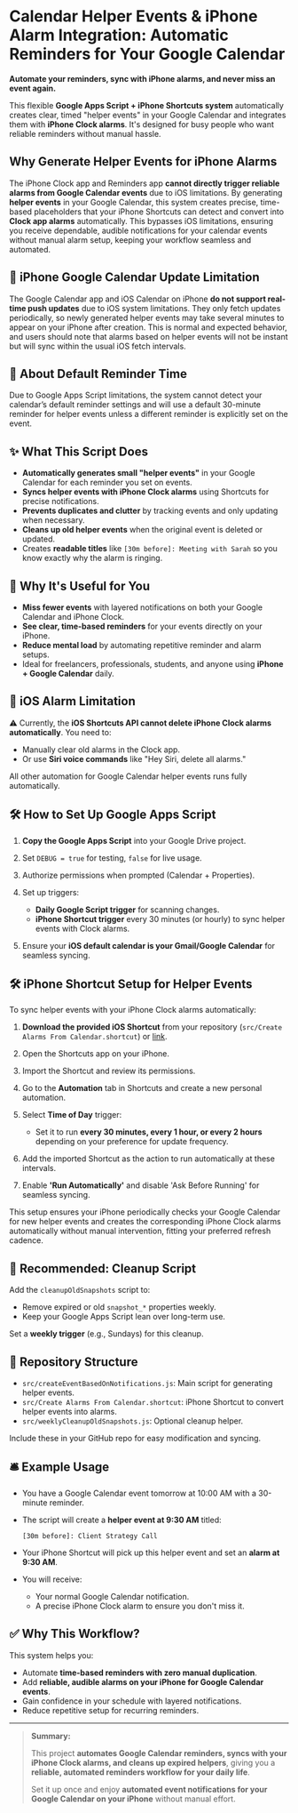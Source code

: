 # Calendar Helper Events & iPhone Alarm Integration: Automatic Reminders for Your Google Calendar

**Automate your reminders, sync with iPhone alarms, and never miss an event again.**

This flexible **Google Apps Script + iPhone Shortcuts system** automatically creates clear, timed "helper events" in your Google Calendar and integrates them with **iPhone Clock alarms**. It's designed for busy people who want reliable reminders without manual hassle.

## Why Generate Helper Events for iPhone Alarms

The iPhone Clock app and Reminders app **cannot directly trigger reliable alarms from Google Calendar events** due to iOS limitations. By generating **helper events** in your Google Calendar, this system creates precise, time-based placeholders that your iPhone Shortcuts can detect and convert into **Clock app alarms** automatically. This bypasses iOS limitations, ensuring you receive dependable, audible notifications for your calendar events without manual alarm setup, keeping your workflow seamless and automated.

## 📡 iPhone Google Calendar Update Limitation

The Google Calendar app and iOS Calendar on iPhone **do not support real-time push updates** due to iOS system limitations. They only fetch updates periodically, so newly generated helper events may take several minutes to appear on your iPhone after creation. This is normal and expected behavior, and users should note that alarms based on helper events will not be instant but will sync within the usual iOS fetch intervals.

## 🚩 About Default Reminder Time

Due to Google Apps Script limitations, the system cannot detect your calendar’s default reminder settings and will use a default 30-minute reminder for helper events unless a different reminder is explicitly set on the event.

## ✨ What This Script Does

* **Automatically generates small "helper events"** in your Google Calendar for each reminder you set on events.
* **Syncs helper events with iPhone Clock alarms** using Shortcuts for precise notifications.
* **Prevents duplicates and clutter** by tracking events and only updating when necessary.
* **Cleans up old helper events** when the original event is deleted or updated.
* Creates **readable titles** like `[30m before]: Meeting with Sarah` so you know exactly why the alarm is ringing.

## 📱 Why It's Useful for You

* **Miss fewer events** with layered notifications on both your Google Calendar and iPhone Clock.
* **See clear, time-based reminders** for your events directly on your iPhone.
* **Reduce mental load** by automating repetitive reminder and alarm setups.
* Ideal for freelancers, professionals, students, and anyone using **iPhone + Google Calendar** daily.

## 🚧 iOS Alarm Limitation

⚠️ Currently, the **iOS Shortcuts API cannot delete iPhone Clock alarms automatically**. You need to:

* Manually clear old alarms in the Clock app.
* Or use **Siri voice commands** like "Hey Siri, delete all alarms."

All other automation for Google Calendar helper events runs fully automatically.

## 🛠️ How to Set Up Google Apps Script

1. **Copy the Google Apps Script** into your Google Drive project.
2. Set `DEBUG = true` for testing, `false` for live usage.
3. Authorize permissions when prompted (Calendar + Properties).
4. Set up triggers:

   * **Daily Google Script trigger** for scanning changes.
   * **iPhone Shortcut trigger** every 30 minutes (or hourly) to sync helper events with Clock alarms.
5. Ensure your **iOS default calendar is your Gmail/Google Calendar** for seamless syncing.

## 🛠️ iPhone Shortcut Setup for Helper Events

To sync helper events with your iPhone Clock alarms automatically:

1. **Download the provided iOS Shortcut** from your repository (`src/Create Alarms From Calendar.shortcut`) or [link](https://www.icloud.com/shortcuts/be7134385027479ba1a065d39e901cec).
2. Open the Shortcuts app on your iPhone.
3. Import the Shortcut and review its permissions.
4. Go to the **Automation** tab in Shortcuts and create a new personal automation.
5. Select **Time of Day** trigger:

   * Set it to run **every 30 minutes, every 1 hour, or every 2 hours** depending on your preference for update frequency.
6. Add the imported Shortcut as the action to run automatically at these intervals.
7. Enable **'Run Automatically'** and disable 'Ask Before Running' for seamless syncing.

This setup ensures your iPhone periodically checks your Google Calendar for new helper events and creates the corresponding iPhone Clock alarms automatically without manual intervention, fitting your preferred refresh cadence.

## 🧹 Recommended: Cleanup Script

Add the `cleanupOldSnapshots` script to:

* Remove expired or old `snapshot_*` properties weekly.
* Keep your Google Apps Script lean over long-term use.

Set a **weekly trigger** (e.g., Sundays) for this cleanup.

## 📂 Repository Structure

* `src/createEventBasedOnNotifications.js`: Main script for generating helper events.
* `src/Create Alarms From Calendar.shortcut`: iPhone Shortcut to convert helper events into alarms.
* `src/weeklyCleanupOldSnapshots.js`: Optional cleanup helper.

Include these in your GitHub repo for easy modification and syncing.

## 🛎️ Example Usage

* You have a Google Calendar event tomorrow at 10:00 AM with a 30-minute reminder.
* The script will create a **helper event at 9:30 AM** titled:

  ```
  [30m before]: Client Strategy Call
  ```
* Your iPhone Shortcut will pick up this helper event and set an **alarm at 9:30 AM**.
* You will receive:

  * Your normal Google Calendar notification.
  * A precise iPhone Clock alarm to ensure you don't miss it.

## ✅ Why This Workflow?

This system helps you:

* Automate **time-based reminders with zero manual duplication**.
* Add **reliable, audible alarms on your iPhone for Google Calendar events**.
* Gain confidence in your schedule with layered notifications.
* Reduce repetitive setup for recurring reminders.

---

> **Summary:**
>
> This project **automates Google Calendar reminders, syncs with your iPhone Clock alarms, and cleans up expired helpers**, giving you a **reliable, automated reminders workflow for your daily life**.
>
> Set it up once and enjoy **automated event notifications for your Google Calendar on your iPhone** without manual effort.
